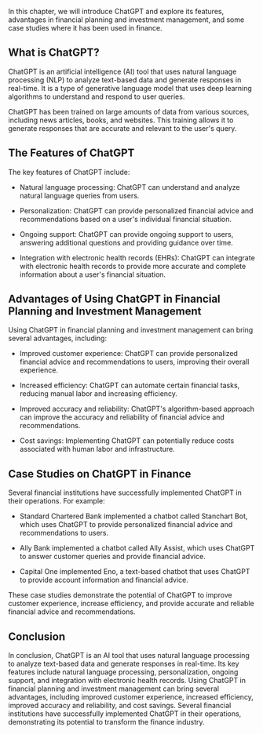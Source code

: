 

In this chapter, we will introduce ChatGPT and explore its features, advantages in financial planning and investment management, and some case studies where it has been used in finance.

What is ChatGPT?
----------------

ChatGPT is an artificial intelligence (AI) tool that uses natural language processing (NLP) to analyze text-based data and generate responses in real-time. It is a type of generative language model that uses deep learning algorithms to understand and respond to user queries.

ChatGPT has been trained on large amounts of data from various sources, including news articles, books, and websites. This training allows it to generate responses that are accurate and relevant to the user's query.

The Features of ChatGPT
-----------------------

The key features of ChatGPT include:

* Natural language processing: ChatGPT can understand and analyze natural language queries from users.

* Personalization: ChatGPT can provide personalized financial advice and recommendations based on a user's individual financial situation.

* Ongoing support: ChatGPT can provide ongoing support to users, answering additional questions and providing guidance over time.

* Integration with electronic health records (EHRs): ChatGPT can integrate with electronic health records to provide more accurate and complete information about a user's financial situation.

Advantages of Using ChatGPT in Financial Planning and Investment Management
---------------------------------------------------------------------------

Using ChatGPT in financial planning and investment management can bring several advantages, including:

* Improved customer experience: ChatGPT can provide personalized financial advice and recommendations to users, improving their overall experience.

* Increased efficiency: ChatGPT can automate certain financial tasks, reducing manual labor and increasing efficiency.

* Improved accuracy and reliability: ChatGPT's algorithm-based approach can improve the accuracy and reliability of financial advice and recommendations.

* Cost savings: Implementing ChatGPT can potentially reduce costs associated with human labor and infrastructure.

Case Studies on ChatGPT in Finance
----------------------------------

Several financial institutions have successfully implemented ChatGPT in their operations. For example:

* Standard Chartered Bank implemented a chatbot called Stanchart Bot, which uses ChatGPT to provide personalized financial advice and recommendations to users.

* Ally Bank implemented a chatbot called Ally Assist, which uses ChatGPT to answer customer queries and provide financial advice.

* Capital One implemented Eno, a text-based chatbot that uses ChatGPT to provide account information and financial advice.

These case studies demonstrate the potential of ChatGPT to improve customer experience, increase efficiency, and provide accurate and reliable financial advice and recommendations.

Conclusion
----------

In conclusion, ChatGPT is an AI tool that uses natural language processing to analyze text-based data and generate responses in real-time. Its key features include natural language processing, personalization, ongoing support, and integration with electronic health records. Using ChatGPT in financial planning and investment management can bring several advantages, including improved customer experience, increased efficiency, improved accuracy and reliability, and cost savings. Several financial institutions have successfully implemented ChatGPT in their operations, demonstrating its potential to transform the finance industry.
